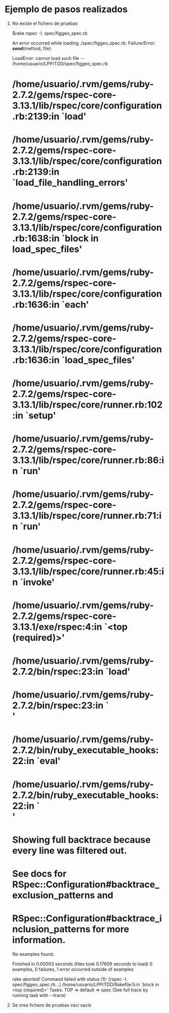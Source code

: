 # Ejemplo de pasos realizados


1. No existe el fichero de pruebas

     $rake
     rspec -I. spec/figgeo_spec.rb
     
     An error occurred while loading ./spec/figgeo_spec.rb.
     Failure/Error: __send__(method, file)
     
     LoadError:
       cannot load such file -- /home/usuario/LPP/TDD/spec/figgeo_spec.rb
     # /home/usuario/.rvm/gems/ruby-2.7.2/gems/rspec-core-3.13.1/lib/rspec/core/configuration.rb:2139:in `load'
     # /home/usuario/.rvm/gems/ruby-2.7.2/gems/rspec-core-3.13.1/lib/rspec/core/configuration.rb:2139:in `load_file_handling_errors'
     # /home/usuario/.rvm/gems/ruby-2.7.2/gems/rspec-core-3.13.1/lib/rspec/core/configuration.rb:1638:in `block in load_spec_files'
     # /home/usuario/.rvm/gems/ruby-2.7.2/gems/rspec-core-3.13.1/lib/rspec/core/configuration.rb:1636:in `each'
     # /home/usuario/.rvm/gems/ruby-2.7.2/gems/rspec-core-3.13.1/lib/rspec/core/configuration.rb:1636:in `load_spec_files'
     # /home/usuario/.rvm/gems/ruby-2.7.2/gems/rspec-core-3.13.1/lib/rspec/core/runner.rb:102:in `setup'
     # /home/usuario/.rvm/gems/ruby-2.7.2/gems/rspec-core-3.13.1/lib/rspec/core/runner.rb:86:in `run'
     # /home/usuario/.rvm/gems/ruby-2.7.2/gems/rspec-core-3.13.1/lib/rspec/core/runner.rb:71:in `run'
     # /home/usuario/.rvm/gems/ruby-2.7.2/gems/rspec-core-3.13.1/lib/rspec/core/runner.rb:45:in `invoke'
     # /home/usuario/.rvm/gems/ruby-2.7.2/gems/rspec-core-3.13.1/exe/rspec:4:in `<top (required)>'
     # /home/usuario/.rvm/gems/ruby-2.7.2/bin/rspec:23:in `load'
     # /home/usuario/.rvm/gems/ruby-2.7.2/bin/rspec:23:in `<main>'
     # /home/usuario/.rvm/gems/ruby-2.7.2/bin/ruby_executable_hooks:22:in `eval'
     # /home/usuario/.rvm/gems/ruby-2.7.2/bin/ruby_executable_hooks:22:in `<main>'
     # 
     #   Showing full backtrace because every line was filtered out.
     #   See docs for RSpec::Configuration#backtrace_exclusion_patterns and
     #   RSpec::Configuration#backtrace_inclusion_patterns for more information.
     No examples found.
     
     
     Finished in 0.00003 seconds (files took 0.17609 seconds to load)
     0 examples, 0 failures, 1 error occurred outside of examples
     
     rake aborted!
     Command failed with status (1): [rspec -I. spec/figgeo_spec.rb...]
     /home/usuario/LPP/TDD/Rakefile:5:in `block in <top (required)>'
     Tasks: TOP => default => spec
     (See full trace by running task with --trace)

2. Se crea fichero de pruebas vací vacío
